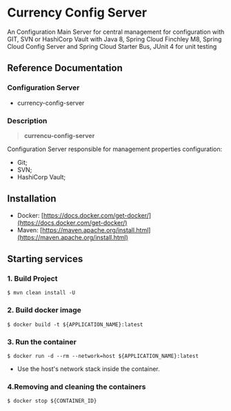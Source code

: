 # Currency Config Server

An Configuration Main Server for central management for configuration with GIT, SVN or HashiCorp Vault with Java 8, Spring Cloud Finchley M8, Spring Cloud Config Server and Spring Cloud Starter Bus, JUnit 4 for unit testing

## Reference Documentation

### Configuration Server

-   currency-config-server

### Description

> **currencu-config-server**

Configuration Server responsible for management properties configuration:

 - Git;
 - SVN;
 - HashiCorp Vault;

## Installation

-   Docker: [https://docs.docker.com/get-docker/](https://docs.docker.com/get-docker/)
-   Maven: [https://maven.apache.org/install.html](https://maven.apache.org/install.html)

## Starting services

### 1. Build Project

```
$ mvn clean install -U
```

### 2. Build docker image

```
$ docker build -t ${APPLICATION_NAME}:latest
```

### 3. Run the container

```
$ docker run -d --rm --network=host ${APPLICATION_NAME}:latest
```

-   Use the host's network stack inside the container.

### 4.Removing and cleaning the containers

```
$ docker stop ${CONTAINER_ID}
```
